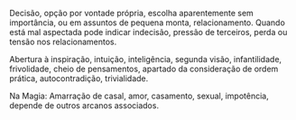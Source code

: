 Decisão, opção por vontade própria, escolha aparentemente sem importância, ou
em assuntos de pequena monta, relacionamento. Quando está mal aspectada pode
indicar indecisão, pressão de terceiros, perda ou tensão nos relacionamentos.

  

Abertura à inspiração, intuição, inteligência, segunda visão, infantilidade,
frivolidade, cheio de pensamentos, apartado da consideração de ordem prática,
autocontradição, trivialidade.

  

Na Magia: Amarração de casal, amor, casamento, sexual, impotência, depende de
outros arcanos associados.

